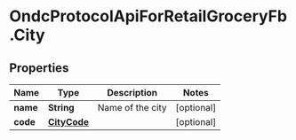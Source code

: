 # OndcProtocolApiForRetailGroceryFb.City

## Properties
Name | Type | Description | Notes
------------ | ------------- | ------------- | -------------
**name** | **String** | Name of the city | [optional] 
**code** | [**CityCode**](CityCode.md) |  | [optional] 
